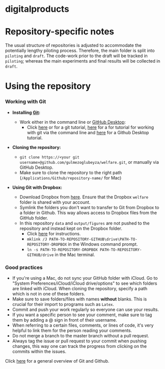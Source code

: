 # digitalproducts

Repository-specific notes
====================
The usual structure of repositories is adjusted to accommodate the potentially lengthy piloting process. Therefore, the main folder is split into `piloting` and `draft`. The code-work prior to the draft will be tracked in `piloting`; whereas the main experiments and final results will be  collected in `draft`.

Using the repository
====================

### Working with Git
- **Installing [Git](https://git-scm.com/downloads):**
  - Work either in the command line or [GitHub Desktop](https://desktop.github.com/):
 	- Click [here](http://swcarpentry.github.io/git-novice/) or for a git tutorial, [here](https://docs.gitlab.com/ee/gitlab-basics/start-using-git.html) for a for tutorial for working with git via the command line and [here](https://docs.github.com/en/desktop/installing-and-configuring-github-desktop/overview/getting-started-with-github-desktop) for a Github Desktop tutorial. 

- **Cloning the repository:**
 	- `git clone https://<your git username>@github.com/gulmezoglubeyza/welfare.git`, or manually via GitHub Desktop.
 	- Make sure to clone the repository to the right path (`/Applications/Github/repository-name/` for Mac)

- **Using Git with Dropbox:**
    - Download Dropbox from [here](https://www.dropbox.com/install). Ensure that the Dropbox `welfare` folder is shared with your account.
    - Symlink the folders you don't want to transfer to Git from Dropbox to a folder in Github. This way allows access to Dropbox files from the GitHub folder.
    - In this repository `data` and `output/figures` are not pushed to the repository and instead kept on the Dropbox folder. 
      - Click [here](https://www.howtogeek.com/297721/how-to-create-and-use-symbolic-links-aka-symlinks-on-a-mac/) for instructions.
      - `mklink /J PATH-TO-REPOSITORY-GITHUB\drive\PATH-TO-REPOSITORY-DROPBOX` in the Windows command prompt. 
      - `ln -s PATH-TO-REPOSITORY-DROPBOX PATH-TO-REPOSITORY-GITHUB/drive` in the Mac terminal.

### Good practices
- If you're using a Mac, do not sync your GitHub folder with iCloud. Go to "System Preferences/iCloud/iCloud drive/options" to see which folders are linked with iCloud. When cloning the repository, specify a path which is not in one of these folders.
- Make sure to save folders/files with names **without** blanks. This is crucial for their import to programs such as `Latex`.
- Commit and push your work regularly so everyone can use your results.
- If you want a specific person to see your comment, make sure to tag them by adding a @ sign in front of their username.
- When referring to a certain files, comments, or lines of code, it's very helpful to link them for the person reading your comments.
- Do not merge a branch to the master branch without a pull request.
- Always tag the issue or pull request to your commit when pushing changes, this way one can track the progress from clicking on the commits within the issues.

Click [here](https://github.com/gulmezoglubeyza/Instagram/issues/1#issuecomment-1208633613) for a general overview of Git and Github.
